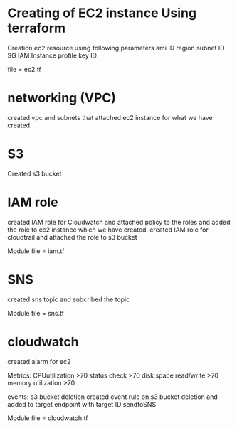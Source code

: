 # Creating of EC2 instance Using terraform 
Creation ec2 resource using following parameters
ami ID 
region
subnet ID
SG
IAM 
Instance profile 
key ID 

file = ec2.tf


# networking (VPC)

created vpc and subnets that attached ec2 instance for what we have created.


# S3 

Created s3 bucket  


#  IAM role 
created IAM role for Cloudwatch and attached policy to the roles 
and added the role to ec2 instance which we have created.
created IAM role for cloudtrail and attached the role to s3 bucket 

Module  file = iam.tf

# SNS
created sns topic and subcribed the topic 

Module file = sns.tf



# cloudwatch
created alarm for ec2 

Metrics:
CPUutilization >70
status check   >70
disk space read/write >70 
memory utilization  >70

events:
s3 bucket deletion
created event rule on s3 bucket deletion and added to target endpoint with target ID sendtoSNS


Module file = cloudwatch.tf




